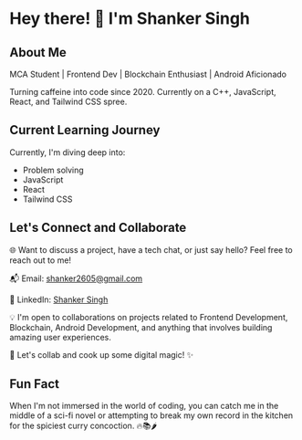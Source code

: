 # Hey there! 👋 I'm Shanker Singh

## About Me
MCA Student | Frontend Dev | Blockchain Enthusiast | Android Aficionado

Turning caffeine into code since 2020. Currently on a C++, JavaScript, React, and Tailwind CSS spree.



## Current Learning Journey
 Currently, I'm diving deep into:
- Problem solving
- JavaScript
- React
- Tailwind CSS

## Let's Connect and Collaborate
🌐 Want to discuss a project, have a tech chat, or just say hello? Feel free to reach out to me!

📬 Email: shanker2605@gmail.com

🔗 LinkedIn: [Shanker Singh](https://www.linkedin.com/in/shankersingh01/)

💡 I'm open to collaborations on projects related to Frontend Development, Blockchain, Android Development, and anything that involves building amazing user experiences.

🚀 Let's collab and cook up some digital magic! ✨


## Fun Fact
When I'm not immersed in the world of coding, you can catch me in the middle of a sci-fi novel or attempting to break my own record in the kitchen for the spiciest curry concoction. 🔥📚🌶️



<!---
shankersingh01/shankersingh01 is a ✨ special ✨ repository because its `README.md` (this file) appears on your GitHub profile.
You can click the Preview link to take a look at your changes.
--->
